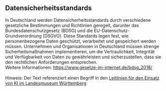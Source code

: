## Datensicherheitsstandards
In Deutschland werden Datensicherheitsstandards durch verschiedene gesetzliche Bestimmungen und Richtlinien geregelt, darunter das Bundesdatenschutzgesetz (BDSG) und die EU-Datenschutz-Grundverordnung (DSGVO). Diese Standards legen fest, wie personenbezogene Daten geschützt, verarbeitet und gespeichert werden müssen. Unternehmen und Organisationen in Deutschland müssen strenge Sicherheitsmaßnahmen implementieren, um die Vertraulichkeit, Integrität und Verfügbarkeit von Daten zu gewährleisten und sicherzustellen, dass sie den rechtlichen Anforderungen entsprechen.</br>
Weitere Informationen: https://www.gesetze-im-internet.de/bdsg_2018/
</br></br>
Hinweis: Der Text referenziert einen Begriff in den [Leitlinien für den Einsatz von KI im Landesmuseum Württemberg](01_Leitlinien.md)
